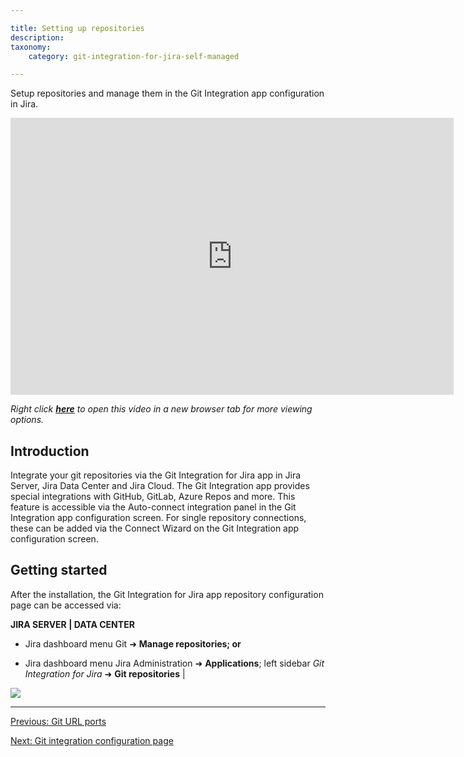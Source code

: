 ```yaml
---

title: Setting up repositories
description:
taxonomy:
    category: git-integration-for-jira-self-managed

---
```

Setup repositories and manage them in the Git Integration app configuration in Jira.

<div class='embed-container embed-container--16-9'>
    <iframe width='709' height='443' src='https://fast.wistia.com/embed/iframe/m1k2sol0a5?videoFoam=true' frameborder='0' allowfullscreen ></iframe>
</div>

_Right click_ [_**here**_](https://bigbrassband.wistia.com/medias/m1k2sol0a5) _to open this video in a new browser tab for more viewing options._

## Introduction

Integrate your git repositories via the Git Integration for Jira app in Jira Server, Jira Data Center and Jira Cloud. The Git Integration app provides special integrations with GitHub, GitLab, Azure Repos and more. This feature is accessible via the Auto-connect integration panel in the Git Integration app configuration screen. For single repository connections, these can be added via the Connect Wizard on the Git Integration app configuration screen.

## Getting started

After the installation, the Git Integration for Jira app repository configuration page can be accessed via:

**JIRA SERVER \| DATA CENTER**

*   Jira dashboard menu Git ➜ **Manage repositories; or**

*   Jira dashboard menu Jira Administration ➜ **Applications**; left sidebar _Git Integration for Jira_ ➜ **Git repositories** |

![](https://bigbrassband.atlassian.net/wiki/download/attachments/1930396906/gitserver-manage-git-repo-screen(c).png?version=1&modificationDate=1630642812715&cacheVersion=1&api=v2)

* * *

[Previous: Git URL ports](/git-integration-for-jira-self-managed/Git-URL-ports/)

[Next: Git integration configuration page](/git-integration-for-jira-self-managed/Git-integration-configuration-page/)


